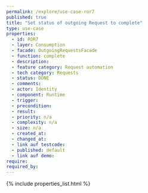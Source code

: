 ```yaml
---
permalink: /explore/use-case-ror7
published: true
title: "Set status of outgoing Request to complete"
type: use-case
properties:
  - id: ROR7
  - layer: Consumption
  - facade: OutgoingRequestsFacade
  - function: complete
  - description:
  - feature category: Request automation
  - tech category: Requests
  - status: DONE
  - comments:
  - actor: Identity
  - component: Runtime
  - trigger:
  - precondition:
  - result:
  - priority: n/a
  - complexity: n/a
  - size: n/a
  - created_at:
  - changed_at:
  - link auf testcode:
  - published: default
  - link auf demo:
require:
required_by:
---
```

{% include properties_list.html %}
